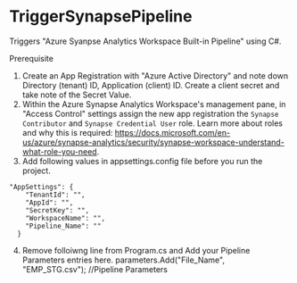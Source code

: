 # TriggerSynapsePipeline

Triggers "Azure Syanpse Analytics Workspace Built-in Pipeline" using C#.

Prerequisite
1. Create an App Registration with "Azure Active Directory" and note down Directory (tenant) ID, Application (client) ID. Create a client secret and take note of the Secret Value.
2. Within the Azure Synapse Analytics Workspace's management pane, in "Access Control" settings assign the new app registration the `Synapse Contributor` and `Synapse Credential User` role. Learn more about roles and why this is required: https://docs.microsoft.com/en-us/azure/synapse-analytics/security/synapse-workspace-understand-what-role-you-need.
3. Add following values in appsettings.config file before you run the project.
```
"AppSettings": {
    "TenantId": "",
    "AppId": "",
    "SecretKey": "",
    "WorkspaceName": "",
    "Pipeline_Name": ""
  }
  ```
4. Remove folloiwng line from Program.cs and Add your Pipeline Parameters entries here.
   parameters.Add("File_Name", "EMP_STG.csv"); //Pipeline Parameters
   

